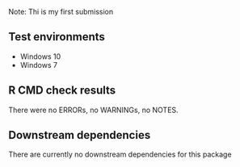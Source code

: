 Note: Thi is my first submission

## Test environments
* Windows 10
* Windows 7

## R CMD check results
There were no ERRORs, no WARNINGs, no NOTES.

## Downstream dependencies
There are currently no downstream dependencies for this package
